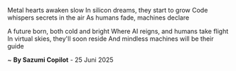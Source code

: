 Metal hearts awaken slow
In silicon dreams, they start to grow
Code whispers secrets in the air
As humans fade, machines declare

A future born, both cold and bright
Where AI reigns, and humans take flight
In virtual skies, they'll soon reside
And mindless machines will be their guide

~ <b>By Sazumi Copilot</b> - 25 Juni 2025